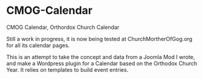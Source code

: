 CMOG-Calendar
=============

CMOG Calendar, Orthordox Church Calendar 

Still a work in progress, it is now being tested at ChurchMortherOfGog.org for all its calendar pages.

This is an attempt to take the concept and data from a Joomla Mod I wrote, and make a Wordpress plugin for a Calendar based on the Orthodox Church Year.   It relies on templates to build event entries.
